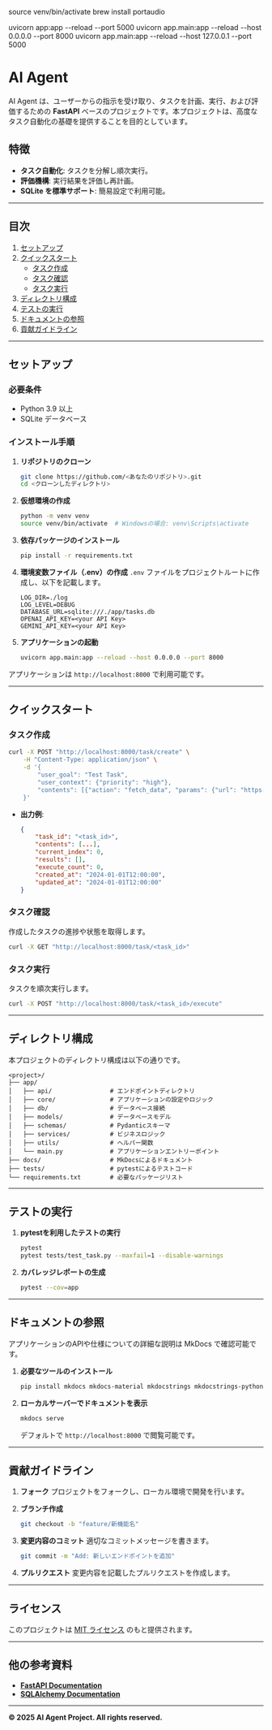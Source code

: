 source venv/bin/activate
brew install portaudio

uvicorn app:app --reload --port 5000
uvicorn app.main:app --reload --host 0.0.0.0 --port 8000
uvicorn app.main:app --reload --host 127.0.0.1 --port 5000



# AI Agent

AI Agent は、ユーザーからの指示を受け取り、タスクを計画、実行、および評価するための **FastAPI** ベースのプロジェクトです。本プロジェクトは、高度なタスク自動化の基礎を提供することを目的としています。

## 特徴

- **タスク自動化**: タスクを分解し順次実行。
- **評価機構**: 実行結果を評価し再計画。
- **SQLite を標準サポート**: 簡易設定で利用可能。

---

## 目次

1. [セットアップ](#セットアップ)
2. [クイックスタート](#クイックスタート)
   - [タスク作成](#タスク作成)
   - [タスク確認](#タスク確認)
   - [タスク実行](#タスク実行)
3. [ディレクトリ構成](#ディレクトリ構成)
4. [テストの実行](#テストの実行)
5. [ドキュメントの参照](#ドキュメントの参照)
6. [貢献ガイドライン](#貢献ガイドライン)

---

## セットアップ

### 必要条件

- Python 3.9 以上
- SQLite データベース

### インストール手順

1. **リポジトリのクローン**
   ```bash
   git clone https://github.com/<あなたのリポジトリ>.git
   cd <クローンしたディレクトリ>
   ```

2. **仮想環境の作成**
   ```bash
   python -m venv venv
   source venv/bin/activate  # Windowsの場合: venv\Scripts\activate
   ```

3. **依存パッケージのインストール**
   ```bash
   pip install -r requirements.txt
   ```

4. **環境変数ファイル（.env）の作成**
   `.env` ファイルをプロジェクトルートに作成し、以下を記載します。
   ```env
   LOG_DIR=./log
   LOG_LEVEL=DEBUG
   DATABASE_URL=sqlite:///./app/tasks.db
   OPENAI_API_KEY=<your API Key>
   GEMINI_API_KEY=<your API Key>
   ```

5. **アプリケーションの起動**
   ```bash
   uvicorn app.main:app --reload --host 0.0.0.0 --port 8000
   ```

アプリケーションは `http://localhost:8000` で利用可能です。

---

## クイックスタート

### タスク作成

```bash
curl -X POST "http://localhost:8000/task/create" \
    -H "Content-Type: application/json" \
    -d '{
        "user_goal": "Test Task",
        "user_context": {"priority": "high"},
        "contents": [{"action": "fetch_data", "params": {"url": "https://example.com"}}]
    }'
```

- **出力例**:
  ```json
  {
      "task_id": "<task_id>",
      "contents": [...],
      "current_index": 0,
      "results": [],
      "execute_count": 0,
      "created_at": "2024-01-01T12:00:00",
      "updated_at": "2024-01-01T12:00:00"
  }
  ```

### タスク確認

作成したタスクの進捗や状態を取得します。

```bash
curl -X GET "http://localhost:8000/task/<task_id>"
```

### タスク実行

タスクを順次実行します。

```bash
curl -X POST "http://localhost:8000/task/<task_id>/execute"
```

---

## ディレクトリ構成

本プロジェクトのディレクトリ構成は以下の通りです。

```
<project>/
├── app/
│   ├── api/                # エンドポイントディレクトリ
│   ├── core/               # アプリケーションの設定やロジック
│   ├── db/                 # データベース接続
│   ├── models/             # データベースモデル
│   ├── schemas/            # Pydanticスキーマ
│   ├── services/           # ビジネスロジック
│   ├── utils/              # ヘルパー関数
│   └── main.py             # アプリケーションエントリーポイント
├── docs/                   # MkDocsによるドキュメント
├── tests/                  # pytestによるテストコード
└── requirements.txt        # 必要なパッケージリスト
```

---

## テストの実行

1. **pytestを利用したテストの実行**
   ```bash
   pytest
   pytest tests/test_task.py --maxfail=1 --disable-warnings
   ```

2. **カバレッジレポートの生成**
   ```bash
   pytest --cov=app
   ```

---

## ドキュメントの参照

アプリケーションのAPIや仕様についての詳細な説明は MkDocs で確認可能です。

1. **必要なツールのインストール**
   ```bash
   pip install mkdocs mkdocs-material mkdocstrings mkdocstrings-python mkdocs-toc-md
   ```

2. **ローカルサーバーでドキュメントを表示**
   ```bash
   mkdocs serve
   ```

   デフォルトで `http://localhost:8000` で閲覧可能です。

---

## 貢献ガイドライン

1. **フォーク**
   プロジェクトをフォークし、ローカル環境で開発を行います。

2. **ブランチ作成**
   ```bash
   git checkout -b "feature/新機能名"
   ```

3. **変更内容のコミット**
   適切なコミットメッセージを書きます。
   ```bash
   git commit -m "Add: 新しいエンドポイントを追加"
   ```

4. **プルリクエスト**
   変更内容を記載したプルリクエストを作成します。

---

## ライセンス

このプロジェクトは [MIT ライセンス](LICENSE) のもと提供されます。

---

## 他の参考資料

- **[FastAPI Documentation](https://fastapi.tiangolo.com/)**
- **[SQLAlchemy Documentation](https://docs.sqlalchemy.org/)**

---

**© 2025 AI Agent Project. All rights reserved.**